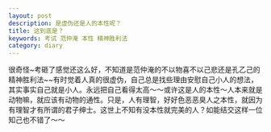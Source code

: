 ```yaml
---
layout: post
description: 是虚伪还是人的本性呢？ 
title: 这到底是？
keywords: 考试 范仲淹 本性 精神胜利法
category: diary
---
```

很奇怪~考砸了感觉还这么好，不知道是范仲淹的不以物喜不以己悲还是孔乙己的精神胜利法~~有时觉着人真的很虚伪，自己总是找些理由安慰自己小人的想法，其实事实自己就是小人。永远把自己看得太高～～或许这是人的本性～人本来就是动物嘛，就应该有动物的通性。只是，人有理智，好好色恶恶臭人之本性，就因为有理智才有所谓的君子绅士。这世上不知有没本性就完美的人？如能结交这样一位知己也不错了～～ 
